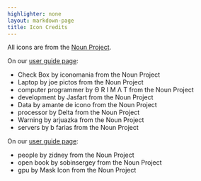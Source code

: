 ```yaml
---
highlighter: none
layout: markdown-page
title: Icon Credits
---
```


All icons are from the [Noun Project](https://thenounproject.com/).

On our [user guide page](/guides.shtml):

-   Check Box by iconomania from the Noun Project
-   Laptop by joe pictos from the Noun Project
-   computer programmer by Θ R I M Λ T from the Noun Project
-   development by Jasfart from the Noun Project
-   Data by amante de icono from the Noun Project
-   processor by Delta from the Noun Project
-   Warning by arjuazka from the Noun Project
-   servers by b farias from the Noun Project

On our [user guide page](/gpu-lab.shtml):

-   people by zidney from the Noun Project
-   open book by sobinsergey from the Noun Project
-   gpu by Mask Icon from the Noun Project
